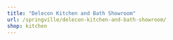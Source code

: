 ```yaml
---
title: "Delecon Kitchen and Bath Showroom"
url: /springville/delecon-kitchen-and-bath-showroom/
shop: kitchen
---
```

